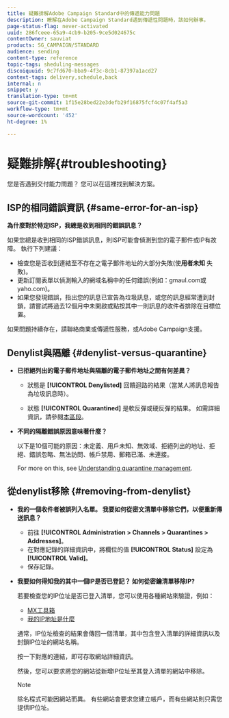 ```yaml
---
title: 疑難排解Adobe Campaign Standard中的傳遞能力問題
description: 瞭解在Adobe Campaign Standard遇到傳遞性問題時，該如何辦事。
page-status-flag: never-activated
uuid: 286fceee-65a9-4cb9-b205-9ce5d024675c
contentOwner: sauviat
products: SG_CAMPAIGN/STANDARD
audience: sending
content-type: reference
topic-tags: sheduling-messages
discoiquuid: 9c7fd670-bba9-4f3c-8cb1-87397a1acd27
context-tags: delivery,schedule,back
internal: n
snippet: y
translation-type: tm+mt
source-git-commit: 1f15e28bed22e3defb29f16875fcf4c07f4af5a3
workflow-type: tm+mt
source-wordcount: '452'
ht-degree: 1%

---
```



# 疑難排解{#troubleshooting}

您是否遇到交付能力問題？ 您可以在這裡找到解決方案。

## ISP的相同錯誤資訊 {#same-error-for-an-isp}

**為什麼對於特定ISP，我總是收到相同的錯誤訊息？**

如果您總是收到相同的ISP錯誤訊息，則ISP可能會偵測到您的電子郵件或IP有故障。 執行下列建議：
* 檢查您是否收到連結至不存在之電子郵件地址的大部分失敗(使&#x200B;**用者未知** 失敗)。
* 更新訂閱表單以偵測輸入的網域名稱中的任何錯誤(例如：gmaul.com或yaho.com)。
* 如果您發現錯誤，指出您的訊息已宣告為垃圾訊息，或您的訊息經常遭到封鎖，請嘗試將過去12個月中未開啟或點按其中一則訊息的收件者排除在目標位置。

如果問題持續存在，請聯絡商業或傳遞性服務，或Adobe Campaign支援。

## Denylist與隔離 {#denylist-versus-quarantine}

* **已拒絕列出的電子郵件地址與隔離的電子郵件地址之間有何差異？**

   * 狀態是 **[!UICONTROL Denylisted]** 回饋迴路的結果（當某人將訊息報告為垃圾訊息時）。

   * 狀態 **[!UICONTROL Quarantined]** 是軟反彈或硬反彈的結果。
   如需詳細資訊，請參閱[本區段](../../sending/using/understanding-quarantine-management.md#quarantine-vs-block-list)。

* **不同的隔離錯誤原因意味著什麼？**

   以下是10個可能的原因：未定義、用戶未知、無效域、拒絕列出的地址、拒絕、錯誤忽略、無法訪問、帳戶禁用、郵箱已滿、未連接。

   For more on this, see [Understanding quarantine management](../../sending/using/understanding-quarantine-management.md).

## 從denylist移除 {#removing-from-denylist}

* **我的一個收件者被誤列入名單。 我要如何從密文清單中移除它們，以便重新傳送訊息？**

   * 前往 **[!UICONTROL Administration > Channels > Quarantines > Addresses]**。
   * 在對應記錄的詳細資訊中，將欄位的值 **[!UICONTROL Status]** 設定為 **[!UICONTROL Valid]**。
   * 保存記錄。

* **我要如何得知我的其中一個IP是否已登記？ 如何從密鑰清單移除IP?**

   若要檢查您的IP位址是否已登入清單，您可以使用各種網站來驗證，例如：
   * [MX工具箱](https://mxtoolbox.com/)
   * [我的IP地址是什麼](https://whatismyipaddress.com)

   通常，IP位址檢查的結果會傳回一個清單，其中包含登入清單的詳細資訊以及封鎖IP位址的網站名稱。

   按一下對應的連結，即可存取網站詳細資訊。

   然後，您可以要求將您的網站從新增IP位址至其登入清單的網站中移除。

   >[!NOTE]
   >
   >除名程式可能因網站而異。 有些網站會要求您建立帳戶，而有些網站則只需您提供IP位址。
